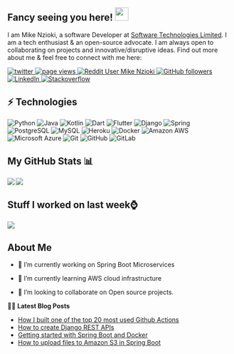 ## Fancy seeing you here! <img src="https://raw.githubusercontent.com/mike-nzioki/mike-nzioki/master/wave.gif" width="30px">

I am Mike Nzioki, a software Developer at [Software Technologies Limited](https://www.stl-horizon.com/). I am a tech enthusiast & an open-source advocate. I am always open to collaborating on projects and innovative/disruptive ideas. Find out more about me & feel free to connect with me here:

<p align="left">
  <a href="https://twitter.com/mikie_mike">
    <img src="https://img.shields.io/twitter/follow/mikie_mike?mikie_mike?color=green&logo=twitter" alt="twitter" />
  </a>
  <a href="https://github.com/mike-nzioki/mike-nzioki">
    <img src="https://visitor-badge.laobi.icu/badge?page_id=mike-nzioki.mike-nzioki" alt="page views" />
  </a>
  <a href="https://www.reddit.com/user/mike-nzioki">
    <img alt="Reddit User Mike Nzioki" src="https://img.shields.io/reddit/user-karma/combined/mike-nzioki?label=paul&logo=reddit">
  </a>
  <a href="https://github.com/mike-nzioki?tab=followers">
    <img alt="GitHub followers" src="https://img.shields.io/github/followers/mike-nzioki?color=green&logo=github">
  </a>
  <a href="https://linkedin.com/in/mike-nzioki">
    <img alt="LinkedIn" src="https://img.shields.io/badge/LinkedIn-0077B5?logo=linkedin&logoColor=white">
  </a>
  <a href="https://stackoverflow.com/users/11970826/mike-nzioki">
    <img alt="Stackoverflow" src="https://img.shields.io/badge/Stack_Overflow-FE7A16?logo=stack-overflow&logoColor=white">
  </a>
</p>


## ⚡ Technologies

![Python](https://img.shields.io/badge/-Python-black?style=flat-square&logo=Python)
![Java](https://img.shields.io/badge/-java-E34A86?style=flat-square&logo=java)
![Kotlin](https://img.shields.io/badge/-Kotlin-430098?style=flat-square&logo=kotlin)
![Dart](https://img.shields.io/badge/-Dart-181717?style=flat-square&logo=dart)
![Flutter](https://img.shields.io/badge/-Flutter-FCA121?style=flat-square&logo=flutter)
![Django](https://img.shields.io/badge/-django-E34A86?style=flat-square&logo=django)
![Spring](https://img.shields.io/badge/-Spring-black?style=flat-square&logo=spring)
![PostgreSQL](https://img.shields.io/badge/-PostgreSQL-336791?style=flat-square&logo=postgresql)
![MySQL](https://img.shields.io/badge/-MySQL-black?style=flat-square&logo=mysql)
![Heroku](https://img.shields.io/badge/-Heroku-430098?style=flat-square&logo=heroku)
![Docker](https://img.shields.io/badge/-Docker-black?style=flat-square&logo=docker)
![Amazon AWS](https://img.shields.io/badge/Amazon%20AWS-232F3E?style=flat-square&logo=amazon-aws)
![Microsoft Azure](https://img.shields.io/badge/Microsoft%20Azure-232F7E?style=flat-square&logo=microsoft-azure)
![Git](https://img.shields.io/badge/-Git-black?style=flat-square&logo=git)
![GitHub](https://img.shields.io/badge/-GitHub-181717?style=flat-square&logo=github)
![GitLab](https://img.shields.io/badge/-GitLab-FCA121?style=flat-square&logo=gitlab)

## My GitHub Stats 📊
<a href="https://github.com/anuraghazra/github-readme-stats">
<img align="left" src="https://github-readme-stats.vercel.app/api?username=mike-nzioki&count_private=true&show_icons=true" />
</a>
<a href="https://github.com/anuraghazra/convoychat">
<img align="center" src="https://github-readme-stats.vercel.app/api/top-langs/?username=mike-nzioki" />
</a>

<br>

## Stuff I worked on last week⌚
<a href="https://github.com/anuraghazra/github-readme-stats">
<img align="center" src="https://github-readme-stats.vercel.app/api/wakatime?username=@mike-nzioki&compact=True"/>
</a>

<h2> About Me</h2>

- 🔭 I’m currently working on Spring Boot Microservices

- 🌱 I’m currently learning AWS cloud infrastructure

- 👯 I’m looking to collaborate on Open source projects.

📕📜 **Latest Blog Posts**
<!-- BLOG-POST-LIST:START -->
- [How I built one of the top 20 most used Github Actions](https://www.gautamkrishnar.com/how-i-built-one-of-the-top-20-most-used-github-actions/)
- [How to create Django REST APIs](https://dev.to/mike-nzioki/how-to-create-django-rest-apis-150m)
- [Getting started with Spring Boot and Docker](https://dev.to/mike-nzioki/getting-started-with-spring-boot-and-docker-32hl)
- [How to upload files to Amazon S3 in Spring Boot](https://dev.to/mike-nzioki/how-to-upload-files-to-amazon-s3-in-spring-boot-2p40)
<!-- BLOG-POST-LIST:END -->
